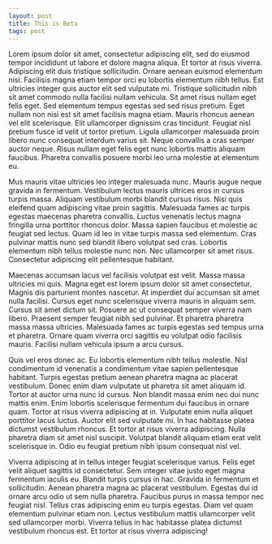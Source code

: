 ```yaml
---
layout: post
title: This is Beta
tags: post
---
```


Lorem ipsum dolor sit amet, consectetur adipiscing elit, sed do eiusmod tempor incididunt ut labore et dolore magna aliqua. Et tortor at risus viverra. Adipiscing elit duis tristique sollicitudin. Ornare aenean euismod elementum nisi. Facilisis magna etiam tempor orci eu lobortis elementum nibh tellus. Est ultricies integer quis auctor elit sed vulputate mi. Tristique sollicitudin nibh sit amet commodo nulla facilisi nullam vehicula. Sit amet risus nullam eget felis eget. Sed elementum tempus egestas sed sed risus pretium. Eget nullam non nisi est sit amet facilisis magna etiam. Mauris rhoncus aenean vel elit scelerisque. Elit ullamcorper dignissim cras tincidunt. Feugiat nisl pretium fusce id velit ut tortor pretium. Ligula ullamcorper malesuada proin libero nunc consequat interdum varius sit. Neque convallis a cras semper auctor neque. Risus nullam eget felis eget nunc lobortis mattis aliquam faucibus. Pharetra convallis posuere morbi leo urna molestie at elementum eu.

Mus mauris vitae ultricies leo integer malesuada nunc. Mauris augue neque gravida in fermentum. Vestibulum lectus mauris ultrices eros in cursus turpis massa. Aliquam vestibulum morbi blandit cursus risus. Nisi quis eleifend quam adipiscing vitae proin sagittis. Malesuada fames ac turpis egestas maecenas pharetra convallis. Luctus venenatis lectus magna fringilla urna porttitor rhoncus dolor. Massa sapien faucibus et molestie ac feugiat sed lectus. Quam id leo in vitae turpis massa sed elementum. Cras pulvinar mattis nunc sed blandit libero volutpat sed cras. Lobortis elementum nibh tellus molestie nunc non. Nec ullamcorper sit amet risus. Consectetur adipiscing elit pellentesque habitant.

Maecenas accumsan lacus vel facilisis volutpat est velit. Massa massa ultricies mi quis. Magna eget est lorem ipsum dolor sit amet consectetur. Magnis dis parturient montes nascetur. At imperdiet dui accumsan sit amet nulla facilisi. Cursus eget nunc scelerisque viverra mauris in aliquam sem. Cursus sit amet dictum sit. Posuere ac ut consequat semper viverra nam libero. Praesent semper feugiat nibh sed pulvinar. Et pharetra pharetra massa massa ultricies. Malesuada fames ac turpis egestas sed tempus urna et pharetra. Ornare quam viverra orci sagittis eu volutpat odio facilisis mauris. Facilisi nullam vehicula ipsum a arcu cursus.

Quis vel eros donec ac. Eu lobortis elementum nibh tellus molestie. Nisl condimentum id venenatis a condimentum vitae sapien pellentesque habitant. Turpis egestas pretium aenean pharetra magna ac placerat vestibulum. Donec enim diam vulputate ut pharetra sit amet aliquam id. Tortor at auctor urna nunc id cursus. Non blandit massa enim nec dui nunc mattis enim. Enim lobortis scelerisque fermentum dui faucibus in ornare quam. Tortor at risus viverra adipiscing at in. Vulputate enim nulla aliquet porttitor lacus luctus. Auctor elit sed vulputate mi. In hac habitasse platea dictumst vestibulum rhoncus. Et tortor at risus viverra adipiscing. Nulla pharetra diam sit amet nisl suscipit. Volutpat blandit aliquam etiam erat velit scelerisque in. Odio eu feugiat pretium nibh ipsum consequat nisl vel.

Viverra adipiscing at in tellus integer feugiat scelerisque varius. Felis eget velit aliquet sagittis id consectetur. Sem integer vitae justo eget magna fermentum iaculis eu. Blandit turpis cursus in hac. Gravida in fermentum et sollicitudin. Aenean pharetra magna ac placerat vestibulum. Egestas dui id ornare arcu odio ut sem nulla pharetra. Faucibus purus in massa tempor nec feugiat nisl. Tellus cras adipiscing enim eu turpis egestas. Diam vel quam elementum pulvinar etiam non. Lectus vestibulum mattis ullamcorper velit sed ullamcorper morbi. Viverra tellus in hac habitasse platea dictumst vestibulum rhoncus est. Et tortor at risus viverra adipiscing!

